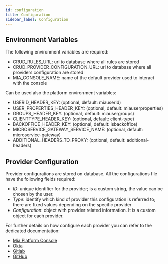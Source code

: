 ```yaml
---
id: configuration
title: Configuration
sidebar_label: Configuration
---
```


<!--
WARNING: this file was automatically generated by Mia-Platform Doc Aggregator.
DO NOT MODIFY IT BY HAND.
Instead, modify the source file and run the aggregator to regenerate this file.
-->

## Environment Variables
The following environment variables are required:
- CRUD_RULES_URL: url to database where all rules are stored
- CRUD_PROVIDER_CONFIGURATION_URL: url to database where all providers configuration are stored
- MIA_CONSOLE_NAME: name of the default provider used to interact with the console

Can be used also the platform environment variables:
- USERID_HEADER_KEY: (optional, default: miauserid)
- USER_PROPERTIES_HEADER_KEY: (optional, default: miauserproperties)
- GROUPS_HEADER_KEY: (optional, default: miausergroups)
- CLIENTTYPE_HEADER_KEY: (optional, default: client-type)
- BACKOFFICE_HEADER_KEY: (optional, default: isbackoffice)
- MICROSERVICE_GATEWAY_SERVICE_NAME: (optional, default: microservice-gateway)
- ADDITIONAL_HEADERS_TO_PROXY: (optional, default: additional-headers)


## Provider Configuration
Provider configurations are stored on database.
All the configurations file have the following fields required:
- *ID*: unique identifier for the provider; is a custom string, the value can be chosen by the user.
- *Type*: identify which kind of provider this configuration is referred to; there are fixed values depending on the specific provider
- *Configuration*: object with provider related information. It is a custom object for each provider.

For further details on how configure each provider you can refer to the dedicated documentation:
- [Mia Platform Console](./90_providers/91_mia_platform.md)
- [Okta](./90_providers/92_okta.md)
- [Gitlab](./90_providers/93_gitlab.md)
- [GitHub](./90_providers/94_github.md)
